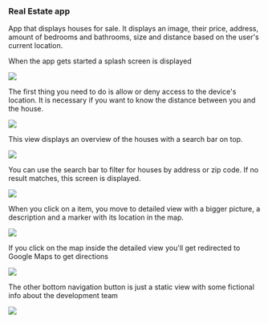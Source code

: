 ### Real Estate app

App that displays houses for sale. It displays an image, their price, address, amount of bedrooms and bathrooms, size and distance based on the user's current location.

When the app gets started a splash screen is displayed

![](assets/splashscreen.png)

The first thing you need to do is allow or deny access to the device's location. It is necessary if you want to know the distance between you and the house.

![](assets/permissions.png)

This view displays an overview of the houses with a search bar on top.

![](assets/overview.png)

You can use the search bar to filter for houses by address or zip code. If no result matches, this screen is displayed.

![](assets/Noresult.png)

When you click on a item, you move to detailed view with a bigger picture, a description and a marker with its location in the map.

![](assets/detail.png)

If you click on the map inside the detailed view you'll get redirected to Google Maps to get directions

![](assets/directions.png)

The other bottom navigation button is just a static view with some fictional info about the development team

![](assets/info.png)

